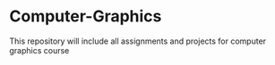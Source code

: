 # Computer-Graphics
This repository will include all assignments and projects for computer graphics course
